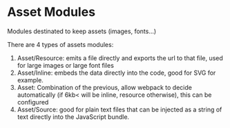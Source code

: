 # Asset Modules

Modules destinated to keep assets (images, fonts...)

There are 4 types of assets modules:

1. Asset/Resource: emits a file directly and exports the url to that file, used for large images or large font files
1. Asset/Inline: embeds the data directly into the code, good for SVG for example.
1. Asset: Combination of the previous, allow webpack to decide automatically (if 6kb< will be inline, resource otherwise), this can be configured
1. Asset/Source: good for plain text files that can be injected as a string of text directly into the JavaScript bundle.